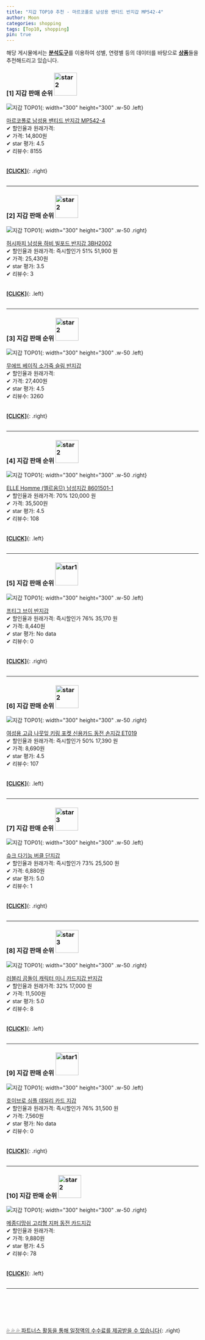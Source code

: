```yaml
---
title: "지갑 TOP10 추천 - 마르코폴로 남성용 밴티드 반지갑 MP542-4"
author: Moon
categories: shopping
tags: [Top10, shopping]
pin: true
---
```


해당 게시물에서는 [**분석도구**](https://itemscout.io/)를 이용하여 성별, 연령별 등의 데이터를 바탕으로 [**상품**](https://link.coupang.com/a/baae76)들을 추천해드리고 있습니다.

### [1] 지갑 판매 순위 <img width="60" alt="star2" src="https://user-images.githubusercontent.com/78655692/151471960-29c5febe-c509-4c6d-99f4-a2203eb193c5.png">

![지갑 TOP01](https://thumbnail6.coupangcdn.com/thumbnails/remote/230x230ex/image/retail/images/1281550067693402-c3497546-f2f0-425e-bac3-a3a62d506b54.jpg){: width="300" height="300" .w-50 .left}


[마르코폴로 남성용 밴티드 반지갑 MP542-4](https://link.coupang.com/re/AFFSDP?lptag=AF5964186&subid=bluemoonsky6999&pageKey=493768&traceid=V0-153&itemId=739439527&vendorItemId=4867144786)
<br>
✔ 할인율과 원래가격: <br>
✔ 가격: 14,800원<br>
✔ star 평가: 4.5<br>
✔ 리뷰수: 8155<br>
<br>
<br>
[**[CLICK]**](https://link.coupang.com/re/AFFSDP?lptag=AF5964186&subid=bluemoonsky6999&pageKey=493768&traceid=V0-153&itemId=739439527&vendorItemId=4867144786){: .right}
<br>
<br>

---

### [2] 지갑 판매 순위 <img width="60" alt="star2" src="https://user-images.githubusercontent.com/78655692/151471960-29c5febe-c509-4c6d-99f4-a2203eb193c5.png">

![지갑 TOP01](https://thumbnail10.coupangcdn.com/thumbnails/remote/230x230ex/image/rs_quotation_api/wafyv98y/22a735e555f04b839a8eef43c1f18464.jpg){: width="300" height="300" .w-50 .right}


[허시파피 남성용 하비 빌포드 반지갑 3BH2002](https://link.coupang.com/re/AFFSDP?lptag=AF5964186&subid=bluemoonsky6999&pageKey=6311649907&traceid=V0-153&itemId=13104117224&vendorItemId=80364493234)
<br>
✔ 할인율과 원래가격: 즉시할인가 51%  51,900   원<br>
✔ 가격: 25,430원<br>
✔ star 평가: 3.5<br>
✔ 리뷰수: 3<br>
<br>
<br>
[**[CLICK]**](https://link.coupang.com/re/AFFSDP?lptag=AF5964186&subid=bluemoonsky6999&pageKey=6311649907&traceid=V0-153&itemId=13104117224&vendorItemId=80364493234){: .left}
<br>
<br>

---

### [3] 지갑 판매 순위 <img width="60" alt="star2" src="https://user-images.githubusercontent.com/78655692/151471960-29c5febe-c509-4c6d-99f4-a2203eb193c5.png">

![지갑 TOP01](https://thumbnail6.coupangcdn.com/thumbnails/remote/230x230ex/image/retail/images/2019/09/24/15/1/43135f41-b46d-4a83-9c64-05d789594340.jpg){: width="300" height="300" .w-50 .left}


[무에뜨 베이직 소가죽 슬림 반지갑](https://link.coupang.com/re/AFFSDP?lptag=AF5964186&subid=bluemoonsky6999&pageKey=77752177&traceid=V0-153&itemId=251367601&vendorItemId=5376130670)
<br>
✔ 할인율과 원래가격: <br>
✔ 가격: 27,400원<br>
✔ star 평가: 4.5<br>
✔ 리뷰수: 3260<br>
<br>
<br>
[**[CLICK]**](https://link.coupang.com/re/AFFSDP?lptag=AF5964186&subid=bluemoonsky6999&pageKey=77752177&traceid=V0-153&itemId=251367601&vendorItemId=5376130670){: .right}
<br>
<br>

---

### [4] 지갑 판매 순위 <img width="60" alt="star2" src="https://user-images.githubusercontent.com/78655692/151471960-29c5febe-c509-4c6d-99f4-a2203eb193c5.png">

![지갑 TOP01](https://thumbnail8.coupangcdn.com/thumbnails/remote/230x230ex/image/vendor_inventory/5f21/49f643664c3c2d734e048657f81e1dee8d448c50bbc97b35eec8f685509c.jpg){: width="300" height="300" .w-50 .right}


[ELLE Homme (엘르옴므) 남성지갑 8601501-1](https://link.coupang.com/re/AFFSDP?lptag=AF5964186&subid=bluemoonsky6999&pageKey=7109306517&traceid=V0-153&itemId=17768228399&vendorItemId=85812809181)
<br>
✔ 할인율과 원래가격: 70%  120,000   원<br>
✔ 가격: 35,500원<br>
✔ star 평가: 4.5<br>
✔ 리뷰수: 108<br>
<br>
<br>
[**[CLICK]**](https://link.coupang.com/re/AFFSDP?lptag=AF5964186&subid=bluemoonsky6999&pageKey=7109306517&traceid=V0-153&itemId=17768228399&vendorItemId=85812809181){: .left}
<br>
<br>

---

### [5] 지갑 판매 순위 <img width="60" alt="star1" src="https://user-images.githubusercontent.com/78655692/151471925-e5f35751-d4b9-416b-b41d-a059267a09e3.png">

![지갑 TOP01](https://thumbnail9.coupangcdn.com/thumbnails/remote/230x230ex/image/rs_quotation_api/mdexcp8a/82c82c3d93f34c5786b9d6f400198c3e.jpg){: width="300" height="300" .w-50 .left}


[프티그 브이 반지갑](https://link.coupang.com/re/AFFSDP?lptag=AF5964186&subid=bluemoonsky6999&pageKey=5937727428&traceid=V0-153&itemId=10571367488&vendorItemId=77852707003)
<br>
✔ 할인율과 원래가격: 즉시할인가 76%  35,170   원<br>
✔ 가격: 8,440원<br>
✔ star 평가: No data<br>
✔ 리뷰수: 0<br>
<br>
<br>
[**[CLICK]**](https://link.coupang.com/re/AFFSDP?lptag=AF5964186&subid=bluemoonsky6999&pageKey=5937727428&traceid=V0-153&itemId=10571367488&vendorItemId=77852707003){: .right}
<br>
<br>

---

### [6] 지갑 판매 순위 <img width="60" alt="star2" src="https://user-images.githubusercontent.com/78655692/151471960-29c5febe-c509-4c6d-99f4-a2203eb193c5.png">

![지갑 TOP01](https://thumbnail10.coupangcdn.com/thumbnails/remote/230x230ex/image/rs_quotation_api/jfuc7rky/ff4808b1a38d453b944f6818230032e0.jpg){: width="300" height="300" .w-50 .right}


[여성용 고급 나뭇잎 키링 포켓 신용카드 동전 손지갑 ET019](https://link.coupang.com/re/AFFSDP?lptag=AF5964186&subid=bluemoonsky6999&pageKey=6052469966&traceid=V0-153&itemId=11096777650&vendorItemId=78376147136)
<br>
✔ 할인율과 원래가격: 즉시할인가 50%  17,390   원<br>
✔ 가격: 8,690원<br>
✔ star 평가: 4.5<br>
✔ 리뷰수: 107<br>
<br>
<br>
[**[CLICK]**](https://link.coupang.com/re/AFFSDP?lptag=AF5964186&subid=bluemoonsky6999&pageKey=6052469966&traceid=V0-153&itemId=11096777650&vendorItemId=78376147136){: .left}
<br>
<br>

---

### [7] 지갑 판매 순위 <img width="60" alt="star3" src="https://user-images.githubusercontent.com/78655692/151471989-9e21d7a8-a7b6-44b0-b598-2bb204b56b00.png">

![지갑 TOP01](https://thumbnail6.coupangcdn.com/thumbnails/remote/230x230ex/image/rs_quotation_api/rydmwz7h/f4d7edb7fc1a467883d0e91ef133c8e5.jpg){: width="300" height="300" .w-50 .left}


[슈크 다기능 버클 단지갑](https://link.coupang.com/re/AFFSDP?lptag=AF5964186&subid=bluemoonsky6999&pageKey=6052496168&traceid=V0-153&itemId=11096891113&vendorItemId=78376261642)
<br>
✔ 할인율과 원래가격: 즉시할인가 73%  25,500   원<br>
✔ 가격: 6,880원<br>
✔ star 평가: 5.0<br>
✔ 리뷰수: 1<br>
<br>
<br>
[**[CLICK]**](https://link.coupang.com/re/AFFSDP?lptag=AF5964186&subid=bluemoonsky6999&pageKey=6052496168&traceid=V0-153&itemId=11096891113&vendorItemId=78376261642){: .right}
<br>
<br>

---

### [8] 지갑 판매 순위 <img width="60" alt="star3" src="https://user-images.githubusercontent.com/78655692/151471989-9e21d7a8-a7b6-44b0-b598-2bb204b56b00.png">

![지갑 TOP01](https://thumbnail6.coupangcdn.com/thumbnails/remote/230x230ex/image/vendor_inventory/63e9/fe2303df41cf4f4800b9657e083a8f6156a3899aab9b37ceb10e51413a00.png){: width="300" height="300" .w-50 .right}


[러블리 곰돌이 캐릭터 미니 카드지갑 반지갑](https://link.coupang.com/re/AFFSDP?lptag=AF5964186&subid=bluemoonsky6999&pageKey=7530672468&traceid=V0-153&itemId=19771980713&vendorItemId=86875036498)
<br>
✔ 할인율과 원래가격: 32%  17,000   원<br>
✔ 가격: 11,500원<br>
✔ star 평가: 5.0<br>
✔ 리뷰수: 8<br>
<br>
<br>
[**[CLICK]**](https://link.coupang.com/re/AFFSDP?lptag=AF5964186&subid=bluemoonsky6999&pageKey=7530672468&traceid=V0-153&itemId=19771980713&vendorItemId=86875036498){: .left}
<br>
<br>

---

### [9] 지갑 판매 순위 <img width="60" alt="star1" src="https://user-images.githubusercontent.com/78655692/151471925-e5f35751-d4b9-416b-b41d-a059267a09e3.png">

![지갑 TOP01](https://thumbnail8.coupangcdn.com/thumbnails/remote/230x230ex/image/rs_quotation_api/ttj0pjzv/1d29ed5a81594078ae64887e5b86e011.jpg){: width="300" height="300" .w-50 .left}


[호이브로 심플 데일리 카드 지갑](https://link.coupang.com/re/AFFSDP?lptag=AF5964186&subid=bluemoonsky6999&pageKey=5997902246&traceid=V0-153&itemId=10848855743&vendorItemId=78128846839)
<br>
✔ 할인율과 원래가격: 즉시할인가 76%  31,500   원<br>
✔ 가격: 7,560원<br>
✔ star 평가: No data<br>
✔ 리뷰수: 0<br>
<br>
<br>
[**[CLICK]**](https://link.coupang.com/re/AFFSDP?lptag=AF5964186&subid=bluemoonsky6999&pageKey=5997902246&traceid=V0-153&itemId=10848855743&vendorItemId=78128846839){: .right}
<br>
<br>

---

### [10] 지갑 판매 순위 <img width="60" alt="star2" src="https://user-images.githubusercontent.com/78655692/151471960-29c5febe-c509-4c6d-99f4-a2203eb193c5.png">

![지갑 TOP01](https://thumbnail7.coupangcdn.com/thumbnails/remote/230x230ex/image/rs_quotation_api/uikmetsq/683eaee0852e493eae4e6ac91d3afba9.jpg){: width="300" height="300" .w-50 .right}


[메종디망쉬 고리형 지퍼 동전 카드지갑](https://link.coupang.com/re/AFFSDP?lptag=AF5964186&subid=bluemoonsky6999&pageKey=7235533092&traceid=V0-153&itemId=18370867112&vendorItemId=85514373352)
<br>
✔ 할인율과 원래가격: <br>
✔ 가격: 9,880원<br>
✔ star 평가: 4.5<br>
✔ 리뷰수: 78<br>
<br>
<br>
[**[CLICK]**](https://link.coupang.com/re/AFFSDP?lptag=AF5964186&subid=bluemoonsky6999&pageKey=7235533092&traceid=V0-153&itemId=18370867112&vendorItemId=85514373352){: .left}
<br>
<br>

---
<br><br><br><br><br> [💦 💦 💦 파트너스 활동을 통해 일정액의 수수료를 제공받을 수 있습니다](https://link.coupang.com/a/baae76){: .right}